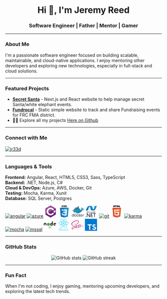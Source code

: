 <h1 align="center">Hi 👋, I'm Jeremy Reed</h1>
<h3 align="center">Software Engineer | Father | Mentor | Gamer</h3>

---

### About Me
I'm a passionate software engineer focused on building scalable, maintainable, and cloud-native applications. I enjoy mentoring other developers and exploring new technologies, especially in full-stack and cloud solutions.

---

### Featured Projects
- [**Secret Santa**](https://github.com/JR33D/secret-santa) - Next.js and React website to help manage secret Santa/white elephant events.
- [**Fundrocal**](https://github.com/JR33D/fundrocal) - Static simple website to track and share Fundraising events for FRC FMA district.
- 👨‍💻 Explore all my projects [Here on Github](https://github.com/JR33D?tab=repositories)

---

### Connect with Me
<p align="left">
<a href="https://linkedin.com/in/jr33d" target="_blank">
  <img align="center" src="https://raw.githubusercontent.com/rahuldkjain/github-profile-readme-generator/master/src/images/icons/Social/linked-in-alt.svg" alt="jr33d" height="30" width="40" />
</a>
</p>

---

### Languages & Tools

**Frontend:** Angular, React, HTML5, CSS3, Sass, TypeScript  
**Backend:** .NET, Node.js, C#  
**Cloud & DevOps:** Azure, AWS, Docker, Git  
**Testing:** Mocha, Karma, Xunit  
**Database:** SQL Server, Postgres

<p align="left">
<a href="https://angular.io" target="_blank"><img src="https://angular.io/assets/images/logos/angular/angular.svg" alt="angular" width="40" height="40"/></a>
<a href="https://azure.microsoft.com/en-in/" target="_blank"><img src="https://www.vectorlogo.zone/logos/microsoft_azure/microsoft_azure-icon.svg" alt="azure" width="40" height="40"/></a>
<a href="https://www.w3schools.com/cs/" target="_blank"><img src="https://raw.githubusercontent.com/devicons/devicon/master/icons/csharp/csharp-original.svg" alt="csharp" width="40" height="40"/></a>
<a href="https://www.w3schools.com/css/" target="_blank"><img src="https://raw.githubusercontent.com/devicons/devicon/master/icons/css3/css3-original-wordmark.svg" alt="css3" width="40" height="40"/></a>
<a href="https://www.docker.com/" target="_blank"><img src="https://raw.githubusercontent.com/devicons/devicon/master/icons/docker/docker-original-wordmark.svg" alt="docker" width="40" height="40"/></a>
<a href="https://dotnet.microsoft.com/" target="_blank"><img src="https://raw.githubusercontent.com/devicons/devicon/master/icons/dot-net/dot-net-original-wordmark.svg" alt="dotnet" width="40" height="40"/></a>
<a href="https://git-scm.com/" target="_blank"><img src="https://www.vectorlogo.zone/logos/git-scm/git-scm-icon.svg" alt="git" width="40" height="40"/></a>
<a href="https://www.w3.org/html/" target="_blank"><img src="https://raw.githubusercontent.com/devicons/devicon/master/icons/html5/html5-original-wordmark.svg" alt="html5" width="40" height="40"/></a>
<a href="https://karma-runner.github.io/latest/index.html" target="_blank"><img src="https://raw.githubusercontent.com/detain/svg-logos/780f25886640cef088af994181646db2f6b1a3f8/svg/karma.svg" alt="karma" width="40" height="40"/></a>
<a href="https://mochajs.org" target="_blank"><img src="https://www.vectorlogo.zone/logos/mochajs/mochajs-icon.svg" alt="mocha" width="40" height="40"/></a>
<a href="https://www.microsoft.com/en-us/sql-server" target="_blank"><img src="https://www.svgrepo.com/show/303229/microsoft-sql-server-logo.svg" alt="mssql" width="40" height="40"/></a>
<a href="https://nodejs.org" target="_blank"><img src="https://raw.githubusercontent.com/devicons/devicon/master/icons/nodejs/nodejs-original-wordmark.svg" alt="nodejs" width="40" height="40"/></a>
<a href="https://reactjs.org/" target="_blank"><img src="https://raw.githubusercontent.com/devicons/devicon/master/icons/react/react-original-wordmark.svg" alt="react" width="40" height="40"/></a>
<a href="https://sass-lang.com" target="_blank"><img src="https://raw.githubusercontent.com/devicons/devicon/master/icons/sass/sass-original.svg" alt="sass" width="40" height="40"/></a>
<a href="https://www.typescriptlang.org/" target="_blank"><img src="https://raw.githubusercontent.com/devicons/devicon/master/icons/typescript/typescript-original.svg" alt="typescript" width="40" height="40"/></a>
</p>

---

### GitHub Stats
<p align="center">
  <img src="https://github-readme-stats.vercel.app/api?username=JR33D&show_icons=true&theme=radical" alt="GitHub stats"/>
  <img src="https://github-readme-streak-stats.herokuapp.com/?user=JR33D&theme=radical" alt="GitHub streak"/>
</p>

---

### Fun Fact
When I'm not coding, I enjoy gaming, mentoring upcoming developers, and exploring the latest tech trends.
